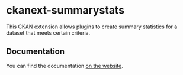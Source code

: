 # ckanext-summarystats

This CKAN extension allows plugins to create summary statistics for a dataset that meets certain criteria.

## Documentation

You can find the documentation [on the website](https://ckanext-summarystats.readthedocs.io/en/latest/).
